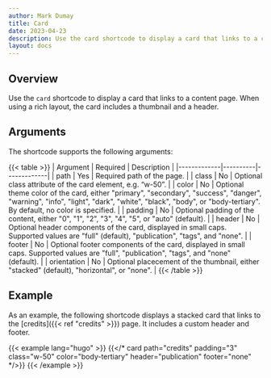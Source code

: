 ```yaml
---
author: Mark Dumay
title: Card
date: 2023-04-23
description: Use the card shortcode to display a card that links to a content page.
layout: docs
---
```


## Overview

Use the `card` shortcode to display a card that links to a content page. When using a rich layout, the card includes a thumbnail and a header.

## Arguments

The shortcode supports the following arguments:

{{< table >}}
| Argument    | Required | Description |
|-------------|----------|-------------|
| path        | Yes | Required path of the page. |
| class       | No  | Optional class attribute of the card element, e.g. “w-50”. |
| color       | No  | Optional theme color of the card, either "primary", "secondary", "success", "danger", "warning", "info", "light", "dark", "white", "black", "body", or "body-tertiary". By default, no color is specified. |
| padding     | No  | Optional padding of the content, either "0", "1", "2", "3", "4", "5", or "auto" (default). |
| header      | No  | Optional header components of the card, displayed in small caps. Supported values are "full" (default), "publication", "tags", and "none". |
| footer      | No  | Optional footer components of the card, displayed in small caps. Supported values are "full", "publication", "tags", and "none" (default). |
| orientation | No  | Optional placecement of the thumbnail, either "stacked" (default), "horizontal", or "none". |
{{< /table >}}

## Example

As an example, the following shortcode displays a stacked card that links to the [credits]({{< ref "credits" >}}) page. It includes a custom header and footer.

<!-- markdownlint-disable MD037 -->
{{< example lang="hugo" >}}
{{</* card path="credits" padding="3" class="w-50" color="body-tertiary" header="publication" footer="none" */>}}
{{< /example >}}
<!-- markdownlint-enable MD037 -->
